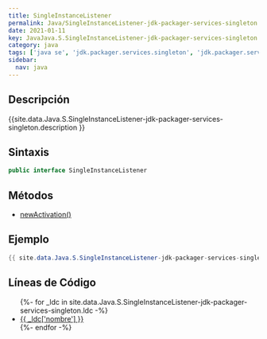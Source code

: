 ```yaml
---
title: SingleInstanceListener
permalink: Java/SingleInstanceListener-jdk-packager-services-singleton
date: 2021-01-11
key: JavaJava.S.SingleInstanceListener-jdk-packager-services-singleton
category: java
tags: ['java se', 'jdk.packager.services.singleton', 'jdk.packager.services', 'interface java', '10']
sidebar: 
  nav: java
---
```


## Descripción
{{site.data.Java.S.SingleInstanceListener-jdk-packager-services-singleton.description }}

## Sintaxis
~~~java
public interface SingleInstanceListener
~~~

## Métodos
* [newActivation()](/Java/SingleInstanceListener-jdk-packager-services-singleton/newActivation)

## Ejemplo
~~~java
{{ site.data.Java.S.SingleInstanceListener-jdk-packager-services-singleton.code}}
~~~

## Líneas de Código
<ul>
{%- for _ldc in site.data.Java.S.SingleInstanceListener-jdk-packager-services-singleton.ldc -%}
   <li>
       <a href="{{_ldc['url'] }}">{{ _ldc['nombre'] }}</a>
   </li>
{%- endfor -%}
</ul>

